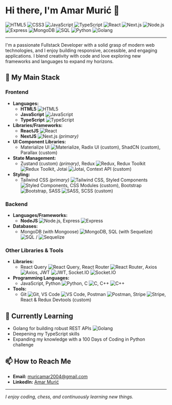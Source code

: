 # Hi there, I'm Amar Murić 👋

<!-- Top Tech Stack Badges -->
![HTML5](https://img.shields.io/badge/HTML5-E34F26?logo=html5&logoColor=white)
![CSS3](https://img.shields.io/badge/CSS3-1572B6?logo=css3&logoColor=white)
![JavaScript](https://img.shields.io/badge/JavaScript-F7DF1E?logo=javascript&logoColor=black)
![TypeScript](https://img.shields.io/badge/TypeScript-3178C6?logo=typescript&logoColor=white)
![React](https://img.shields.io/badge/React-61DAFB?logo=react&logoColor=black)
![Next.js](https://img.shields.io/badge/Next.js-000000?logo=next.js&logoColor=white)
![Node.js](https://img.shields.io/badge/Node.js-339933?logo=node.js&logoColor=white)
![Express](https://img.shields.io/badge/Express-000000?logo=express&logoColor=white)
![MongoDB](https://img.shields.io/badge/MongoDB-47A248?logo=mongodb&logoColor=white)
![SQL](https://img.shields.io/badge/SQL-4479A1?logo=postgresql&logoColor=white)
![Python](https://img.shields.io/badge/Python-3776AB?logo=python&logoColor=white)
![Golang](https://img.shields.io/badge/Go-00ADD8?logo=go&logoColor=white)

---

I'm a passionate Fullstack Developer with a solid grasp of modern web technologies, and I enjoy building responsive, accessible, and engaging applications. I blend creativity with code and love exploring new frameworks and languages to expand my horizons.

## 🚀 My Main Stack

### Frontend
- **Languages:**  
  - **HTML5** ![HTML5](https://img.shields.io/badge/HTML5-E34F26?logo=html5&logoColor=white)
  - **JavaScript** ![JavaScript](https://img.shields.io/badge/JavaScript-F7DF1E?logo=javascript&logoColor=black)
  - **TypeScript** ![TypeScript](https://img.shields.io/badge/TypeScript-3178C6?logo=typescript&logoColor=white)
- **Libraries/Frameworks:**  
  - **ReactJS** ![React](https://img.shields.io/badge/React-61DAFB?logo=react&logoColor=black)
  - **NextJS** ![Next.js](https://img.shields.io/badge/Next.js-000000?logo=next.js&logoColor=white) *(primary)*
- **UI Component Libraries:**  
  - Materialize UI ![Materialize](https://img.shields.io/badge/Materialize-00897B?logo=materialize&logoColor=white), Radix UI (custom), ShadCN (custom), Parallax (custom)
- **State Management:**  
  - Zustand (custom) *(primary)*, Redux ![Redux](https://img.shields.io/badge/Redux-764ABC?logo=redux&logoColor=white), Redux Toolkit ![Redux Toolkit](https://img.shields.io/badge/Redux_Toolkit-764ABC?logo=redux&logoColor=white), Jotai ![Jotai](https://img.shields.io/badge/Jotai-FFB800?logo=jotai&logoColor=white), Context API (custom)
- **Styling:**  
  - Tailwind CSS *(primary)* ![Tailwind CSS](https://img.shields.io/badge/Tailwind_CSS-38B2AC?logo=tailwind-css&logoColor=white), Styled Components ![Styled Components](https://img.shields.io/badge/Styled_Components-DB7093?logo=styled-components&logoColor=white), CSS Modules (custom), Bootstrap ![Bootstrap](https://img.shields.io/badge/Bootstrap-7952B3?logo=bootstrap&logoColor=white), SASS ![SASS](https://img.shields.io/badge/SASS-CC6699?logo=sass&logoColor=white), SCSS (custom)

### Backend
- **Languages/Frameworks:**  
  - **NodeJS** ![Node.js](https://img.shields.io/badge/Node.js-339933?logo=node.js&logoColor=white), Express ![Express](https://img.shields.io/badge/Express-000000?logo=express&logoColor=white)
- **Databases:**  
  - MongoDB (with Mongoose) ![MongoDB](https://img.shields.io/badge/MongoDB-47A248?logo=mongodb&logoColor=white), SQL (with Sequelize) ![SQL](https://img.shields.io/badge/SQL-4479A1?logo=postgresql&logoColor=white) / ![Sequelize](https://img.shields.io/badge/Sequelize-52B0E7?logo=sequelize&logoColor=white)

### Other Libraries & Tools
- **Libraries:**  
  - React Query ![React Query](https://img.shields.io/badge/React_Query-FF4154?logo=reactquery&logoColor=white), React Router ![React Router](https://img.shields.io/badge/React_Router-CA4245?logo=reactrouter&logoColor=white), Axios ![Axios](https://img.shields.io/badge/Axios-5A29E4?logo=axios&logoColor=white), JWT ![JWT](https://img.shields.io/badge/JWT-000000?logo=json-web-token&logoColor=white), Socket.IO ![Socket.IO](https://img.shields.io/badge/Socket.IO-010101?logo=socket.io&logoColor=white)
- **Programming Languages:**  
  - JavaScript, Python ![Python](https://img.shields.io/badge/Python-3776AB?logo=python&logoColor=white), C ![C](https://img.shields.io/badge/C-A8B9CC?logo=c&logoColor=white), C++ ![C++](https://img.shields.io/badge/C++-00599C?logo=c%2B%2B&logoColor=white)
- **Tools:**  
  - Git ![Git](https://img.shields.io/badge/Git-F05032?logo=git&logoColor=white), VS Code ![VS Code](https://img.shields.io/badge/VS_Code-007ACC?logo=visual-studio-code&logoColor=white), Postman ![Postman](https://img.shields.io/badge/Postman-FF6C37?logo=postman&logoColor=white), Stripe ![Stripe](https://img.shields.io/badge/Stripe-635BFF?logo=stripe&logoColor=white), React & Redux Devtools (custom)

## 🌱 Currently Learning
- Golang for building robust REST APIs ![Golang](https://img.shields.io/badge/Go-00ADD8?logo=go&logoColor=white)
- Deepening my TypeScript skills
- Expanding my knowledge with a 100 Days of Coding in Python challenge

## 📫 How to Reach Me
- **Email:** [muricamar2004@gmail.com](mailto:muricamar2004@gmail.com)
- **LinkedIn:** [Amar Murić](https://www.linkedin.com/in/amar-muri%C4%87-52564b2a2/)

---

*I enjoy coding, chess, and continuously learning new things.*
